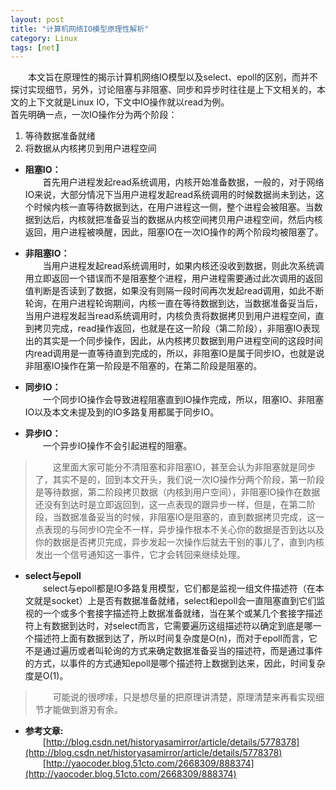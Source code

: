 ```yaml
---
layout: post
title: "计算机网络IO模型原理性解析"
category: Linux 
tags: [net]
---
```


&emsp;&emsp;本文旨在原理性的揭示计算机网络IO模型以及select、epoll的区别，而并不探讨实现细节，另外，讨论阻塞与非阻塞、同步和异步时往往是上下文相关的，本文的上下文就是Linux IO，下文中IO操作就以read为例。  
首先明确一点，一次IO操作分为两个阶段：

1. 等待数据准备就绪
2. 将数据从内核拷贝到用户进程空间  

* **阻塞IO：**  
        &emsp;&emsp;首先用户进程发起read系统调用，内核开始准备数据，一般的，对于网络IO来说，大部分情况下当用户进程发起read系统调用的时候数据尚未到达，这个时候内核一直等待数据到达，在用户进程这一侧，整个进程会被阻塞。当数据到达后，内核就把准备妥当的数据从内核空间拷贝用户进程空间，然后内核返回，用户进程被唤醒，因此，阻塞IO在一次IO操作的两个阶段均被阻塞了。

* **非阻塞IO：**  
        &emsp;&emsp;当用户进程发起read系统调用时，如果内核还没收到数据，则此次系统调用立即返回一个错误而不是阻塞整个进程，用户进程需要通过此次调用的返回值判断是否读到了数据，如果没有则隔一段时间再次发起read调用，如此不断轮询，在用户进程轮询期间，内核一直在等待数据到达，当数据准备妥当后，当用户进程发起当read系统调用时，内核负责将数据拷贝到用户进程空间，直到拷贝完成，read操作返回，也就是在这一阶段（第二阶段），非阻塞IO表现出的其实是一个同步操作，因此，从内核拷贝数据到用户进程空间的这段时间内read调用是一直等待直到完成的，所以，非阻塞IO是属于同步IO，也就是说非阻塞IO操作在第一阶段是不阻塞的，在第二阶段是阻塞的。

* **同步IO：**  
        &emsp;&emsp;一个同步IO操作会导致进程阻塞直到IO操作完成，所以，阻塞IO、非阻塞IO以及本文未提及到的IO多路复用都属于同步IO。

* **异步IO：**  
        &emsp;&emsp;一个异步IO操作不会引起进程的阻塞。


>  &emsp;&emsp;这里面大家可能分不清阻塞和非阻塞IO，甚至会认为非阻塞就是同步了，其实不是的，回到本文开头，我们说一次IO操作分两个阶段，第一阶段是等待数据，第二阶段拷贝数据（内核到用户空间），非阻塞IO操作在数据还没有到达时是立即返回到，这一点表现的跟异步一样，但是，在第二阶段，当数据准备妥当的时候，非阻塞IO是阻塞的，直到数据拷贝完成，这一点表现的与同步IO完全不一样，异步操作根本不关心你的数据是否到达以及你的数据是否拷贝完成，异步发起一次操作后就去干别的事儿了，直到内核发出一个信号通知这一事件，它才会转回来继续处理。


* **select与epoll**  
        &emsp;&emsp;select与epoll都是IO多路复用模型，它们都是监视一组文件描述符（在本文就是socket）上是否有数据准备就绪，select和epoll会一直阻塞直到它们监视的一个或多个套接字描述符上数据准备就绪，当在某个或某几个套接字描述符上有数据到达时，对select而言，它需要遍历这组描述符以确定到底是哪一个描述符上面有数据到达了，所以时间复杂度是O(n)，而对于epoll而言，它不是通过遍历或者叫轮询的方式来确定数据准备妥当的描述符，而是通过事件的方式，以事件的方式通知epoll是哪个描述符上数据到达来，因此，时间复杂度是O(1)。


> &emsp;&emsp;可能说的很啰嗦，只是想尽量的把原理讲清楚，原理清楚来再看实现细节才能做到游刃有余。

* **参考文章:**  
        &emsp;&emsp;[http://blog.csdn.net/historyasamirror/article/details/5778378](http://blog.csdn.net/historyasamirror/article/details/5778378)  
        &emsp;&emsp;[http://yaocoder.blog.51cto.com/2668309/888374](http://yaocoder.blog.51cto.com/2668309/888374)


